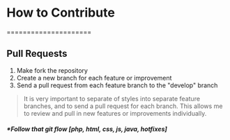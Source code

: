 # How to Contribute
=====================

## Pull Requests

1. Make fork the repository
2. Create a new branch for each feature or improvement
3. Send a pull request from each feature branch to the "develop" branch

> It is very important to separate of styles into separate feature branches, and to send a
pull request for each branch. This allows me to review and pull in new features or improvements individually.

##### *Follow that git flow [php, html, css, js, java, hotfixes]
